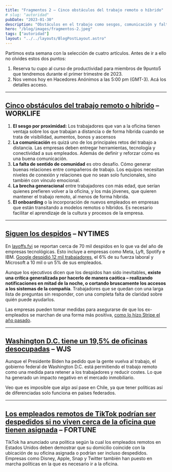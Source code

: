 ```yaml
---
title: "Fragmentos 2 – Cinco obstáculos del trabajo remoto o híbrido"
# slug: "autoridad"
pubDate: "2023-01-30"
description: "Obstáculos en el trabajo como sesgos, comunicación y falta de sentido de comunidad. Comienzan políticas de retorno al trabajo presencial y de trabajo híbrido"
hero: "/blog/images/fragmentos-2.jpeg"
tags: ["autoridad"]
layout: "../../layouts/BlogPostLayout.astro"
---
```


Partimos esta semana con la selección de cuatro artículos. Antes de ir a ello no olvides estos dos puntos:

1. Reserva tu cupo al curso de productividad para miembros de 9punto5 que tendremos durante el primer trimestre de 2023.
2. Nos vemos hoy en Hacedores Anónimos a las 5:00 pm (GMT-3). Acá los detalles acceso.

---
## [Cinco obstáculos del trabajo remoto o híbrido](https://www.worklife.news/culture/the-biggest-hybrid-and-remote-working-hurdles-and-how-to-fix-them/) – WORKLIFE
1. **El sesgo por proximidad:** Los trabajadores que van a la oficina tienen ventaja sobre los que trabajan a distancia o de forma híbrida cuando se trata de visibilidad, aumentos, bonos y ascensos
2. **La comunicación** es quizá uno de los principales retos del trabajo a distancia. Las empresas deben entregar herramientas, tecnología y conectividad a sus empleados. Además de definir y reforzar cómo es una buena comunicación.
3. **La falta de sentido de comunidad** es otro desafío. Cómo generar buenas relaciones entre compañeros de trabajo. Los equipos necesitan niveles de conexión y relaciones que no sean solo funcionales, sino también con vínculo emocional.
4. **La brecha generacional** entre trabajadores con más edad, que serían quienes prefieren volver a la oficina, y los más jóvenes, que quieren mantener el trabajo remoto, al menos de forma híbrida.
5. **El onboarding** o la incorporación de nuevos empleados en empresas que están transitando a modelos remotos o híbridos. Es necesario facilitar el aprendizaje de la cultura y procesos de la empresa.

---

## [Siguen los despidos](https://www.nytimes.com/2023/01/25/business/layoffs-remote-work.html) – NYTIMES
En [layoffs.fyi](https://layoffs.fyi/) se reportan cerca de 70 mil despidos en lo que va del año de empresas tecnológicas. Esto incluye a empresas como Meta, Lyft, Spotify e IBM. [Google despidió 12 mil trabajadores](https://www.nytimes.com/2023/01/20/business/google-alphabet-layoffs.html), el 6% de su fuerza laboral y Microsoft a 10 mil o un 5% de sus empleados.

Aunque los ejecutivos dicen que los despidos han sido inevitables, **existe una crítica generalizada por hacerlo de manera caótica – realizando notificaciones en mitad de la noche, o cortando bruscamente los accesos a los sistemas de la compañía**. Trabajadores que se quedan con una larga lista de preguntas sin responder, con una completa falta de claridad sobre quién puede ayudarlos.

Las empresas pueden tomar medidas para asegurarse de que los ex-empleados se marchan de una forma más positiva, [como lo hizo Stripe el año pasado](https://news.9punto5.cl/p/despidos-twitter-stripe).

---

## [Washington D.C. tiene un 19,5% de oficinas desocupadas](https://www.wsj.com/articles/washington-d-c-office-market-feeling-ill-effects-of-remote-work-11674534492) – WJS
Aunque el Presidente Biden ha pedido que la gente vuelva al trabajo, el gobierno federal de Washington D.C. está permitiendo el trabajo remoto como una medida para retener a los trabajadores y reducir costes. Lo que ha generado un impacto negativo en el mercado inmobiliario.

Veo que es imposible que algo así pase en Chile, ya que tener políticas así de diferenciadas solo funciona en países federados.

---

## [Los empleados remotos de TikTok podrían ser despedidos si no viven cerca de la oficina que tienen asignada](https://fortune.com/2023/01/24/tiktok-remote-employees-fired-not-live-near-assigned-office-location/?utm_campaign=hrb&utm_medium=newsletter&utm_source=morning_brew) – FORTUNE
TikTok ha anunciado una política según la cual los empleados remotos en Estados Unidos deben demostrar que su domicilio coincide con la ubicación de su oficina asignada o podrían ser incluso despedidos. Empresas como Disney, Apple, Snap y Twitter también han puesto en marcha políticas en la que es necesario ir a la oficina.
